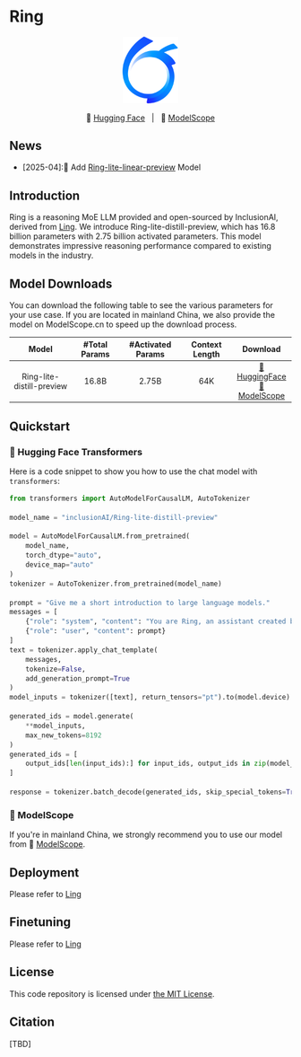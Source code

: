 # Ring

<p align="center">
    <img src="./figures/ant-bailing.png" width="100"/>
<p>

<p align="center">
          🤗 <a href="https://huggingface.co/inclusionAI">Hugging Face</a>&nbsp&nbsp | &nbsp&nbsp🤖 <a href="https://modelscope.cn/organization/inclusionAI">ModelScope</a>

## News
* [2025-04]:🎉 Add [Ring-lite-linear-preview](hybrid_linear) Model

## Introduction

Ring is a reasoning MoE LLM provided and open-sourced by InclusionAI, derived from [Ling](https://github.com/inclusionAI/Ling). We introduce Ring-lite-distill-preview, which has 16.8 billion parameters with 2.75 billion activated parameters. This model demonstrates impressive reasoning performance compared to existing models in the industry.


## Model Downloads

You can download the following table to see the various parameters for your use case. If you are located in mainland China, we also provide the model on ModelScope.cn to speed up the download process.

<div align="center">

|      **Model**       | **#Total Params** | **#Activated Params** | **Context Length** |                                                                        **Download**                                                                        |
| :------------------: | :---------------: | :-------------------: | :----------------: | :--------------------------------------------------------------------------------------------------------------------------------------------------------: |
|    Ring-lite-distill-preview    |       16.8B       |         2.75B         |        64K         |     [🤗 HuggingFace](https://huggingface.co/inclusionAI/Ring-lite-distill-preview) <br>[🤖 ModelScope](https://modelscope.cn/models/inclusionAI/Ring-lite-distill-preview)     |

</div>

## Quickstart

### 🤗 Hugging Face Transformers

Here is a code snippet to show you how to use the chat model with `transformers`:

```python
from transformers import AutoModelForCausalLM, AutoTokenizer

model_name = "inclusionAI/Ring-lite-distill-preview"

model = AutoModelForCausalLM.from_pretrained(
    model_name,
    torch_dtype="auto",
    device_map="auto"
)
tokenizer = AutoTokenizer.from_pretrained(model_name)

prompt = "Give me a short introduction to large language models."
messages = [
    {"role": "system", "content": "You are Ring, an assistant created by inclusionAI"},
    {"role": "user", "content": prompt}
]
text = tokenizer.apply_chat_template(
    messages,
    tokenize=False,
    add_generation_prompt=True
)
model_inputs = tokenizer([text], return_tensors="pt").to(model.device)

generated_ids = model.generate(
    **model_inputs,
    max_new_tokens=8192
)
generated_ids = [
    output_ids[len(input_ids):] for input_ids, output_ids in zip(model_inputs.input_ids, generated_ids)
]

response = tokenizer.batch_decode(generated_ids, skip_special_tokens=True)[0]
```

### 🤖 ModelScope

If you're in mainland China, we strongly recommend you to use our model from 🤖 <a href="https://modelscope.cn/organization/inclusionAI">ModelScope</a>.

## Deployment
Please refer to [Ling](https://github.com/inclusionAI/Ling)

## Finetuning
Please refer to [Ling](https://github.com/inclusionAI/Ling)


## License

This code repository is licensed under [the MIT License](https://github.com/inclusionAI/Ring/blob/master/LICENSE).

## Citation

[TBD]
